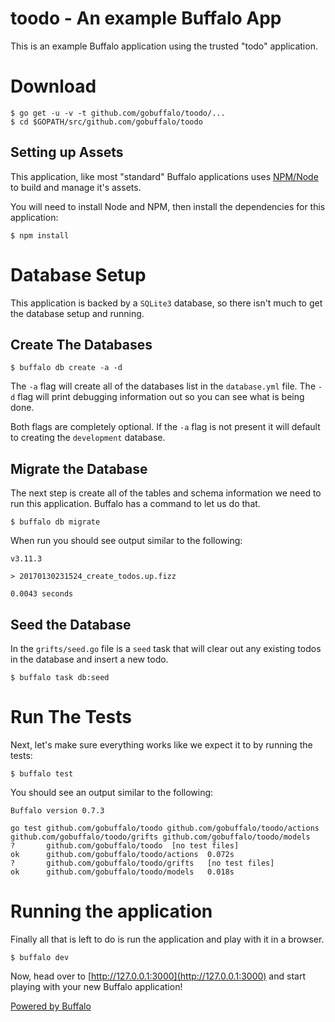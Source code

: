 # toodo - An example Buffalo App

This is an example Buffalo application using the trusted "todo" application.

# Download

```text
$ go get -u -v -t github.com/gobuffalo/toodo/...
$ cd $GOPATH/src/github.com/gobuffalo/toodo
```

## Setting up Assets

This application, like most "standard" Buffalo applications uses [NPM/Node](http://www.npmjs.com) to build and manage it's assets.

You will need to install Node and NPM, then install the dependencies for this application:

```text
$ npm install
```

# Database Setup

This application is backed by a `SQLite3` database, so there isn't much to get the database setup and running.

## Create The Databases

```text
$ buffalo db create -a -d
```

The `-a` flag will create all of the databases list in the `database.yml` file. The `-d` flag will print debugging information out so you can see what is being done.

Both flags are completely optional. If the `-a` flag is not present it will default to creating the `development` database.

## Migrate the Database

The next step is create all of the tables and schema information we need to run this application. Buffalo has a command to let us do that.

```text
$ buffalo db migrate
```

When run you should see output similar to the following:

```
v3.11.3

> 20170130231524_create_todos.up.fizz

0.0043 seconds
```

## Seed the Database

In the `grifts/seed.go` file is a `seed` task that will clear out any existing todos in the database and insert a new todo.

```text
$ buffalo task db:seed
```

# Run The Tests

Next, let's make sure everything works like we expect it to by running the tests:

```text
$ buffalo test
```

You should see an output similar to the following:

```text
Buffalo version 0.7.3

go test github.com/gobuffalo/toodo github.com/gobuffalo/toodo/actions github.com/gobuffalo/toodo/grifts github.com/gobuffalo/toodo/models
?   	github.com/gobuffalo/toodo	[no test files]
ok  	github.com/gobuffalo/toodo/actions	0.072s
?   	github.com/gobuffalo/toodo/grifts	[no test files]
ok  	github.com/gobuffalo/toodo/models	0.018s
```

# Running the application

Finally all that is left to do is run the application and play with it in a browser.

```text
$ buffalo dev
```

Now, head over to [http://127.0.0.1:3000](http://127.0.0.1:3000) and start playing with your new Buffalo application!

[Powered by Buffalo](http://gobuffalo.io)